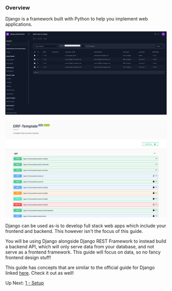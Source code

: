 ### Overview
Django is a framework built with Python to help you implement web applications.

![353e9c415078b3d4a18d7bd93294df1c_MD5](_resources/Django%20REST%20Framework/353e9c415078b3d4a18d7bd93294df1c_MD5.jpg)

![8d193fcb83f676cd16e263f78f965bc5_MD5](_resources/Django%20REST%20Framework/8d193fcb83f676cd16e263f78f965bc5_MD5.jpg)

Django can be used as-is to develop full stack web apps which include your frontend and backend. This however isn't the focus of this guide.

You will be using Django alongside Django REST Framework to instead build a backend API, which will only serve data from your database, and not serve as a frontend framework. This guide will focus on data, so no fancy frontend design stuff!

This guide has concepts that are similar to the official guide for Django linked [here](https://docs.djangoproject.com/en/5.1/intro/tutorial01/). Check it out as well!

Up Next: [1 - Setup](1%20-%20Setup.md)